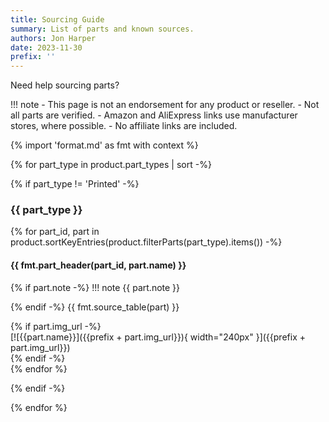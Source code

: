 ```yaml
---
title: Sourcing Guide
summary: List of parts and known sources.
authors: Jon Harper
date: 2023-11-30
prefix: ''
---
```


Need help sourcing parts?

!!! note
    - This page is not an endorsement for any product or reseller.
    - Not all parts are verified.
    - Amazon and AliExpress links use manufacturer stores, where possible.
    - No affiliate links are included.

{% import 'format.md' as fmt with context %}

{% for part_type in product.part_types | sort -%}

{% if part_type != 'Printed' -%}

### {{ part_type }}

{% for part_id, part in product.sortKeyEntries(product.filterParts(part_type).items()) -%}

#### {{ fmt.part_header(part_id, part.name) }}

<div markdown class="jh-grid-container jh-grid-2">
<div markdown class="jh-grid-para">
{% if part.note -%}
!!! note 
    {{ part.note }}

{% endif -%}
{{ fmt.source_table(part) }}
</div>
{% if part.img_url -%}
<div markdown class="jh-grid-img">
[![{{part.name}}]({{prefix + part.img_url}}){ width="240px" }]({{prefix + part.img_url}})
</div>
{% endif -%}
</div>
{% endfor %}

{% endif -%}

{% endfor %}